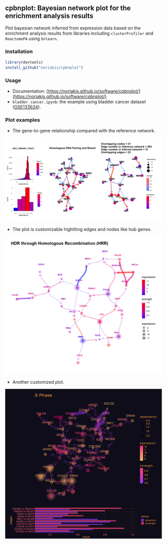 ## cpbnplot: Bayesian network plot for the enrichment analysis results

Plot bayesian network inferred from expression data based on the enrichment analysis results from libraries including `clusterProfiler` and `ReactomePA` using `bnlearn`.

### Installation

```R
library(devtools)
install_github("noriakis/cpbnplot")
```

### Usage
- Documentation: [https://noriakis.github.io/software/cpbnplot/](https://noriakis.github.io/software/cpbnplot/)
- ``bladder_cancer.ipynb``: the example using bladder cancer dataset ([GSE133624](https://www.ncbi.nlm.nih.gov/geo/query/acc.cgi?acc=GSE133624)).

### Plot examples

- The gene-to-gene relationship compared with the reference network.
<img src="https://github.com/noriakis/software/blob/main/images/cpbnplot_readme_1.png?raw=true" width="800px">

- The plot is customizable highliting edges and nodes like hub genes.
<img src="https://github.com/noriakis/software/blob/main/images/cpbnplot_readme_2.png?raw=true" width="800px">

- Another customized plot.
<img src="https://github.com/noriakis/software/blob/main/images/cpbnplot_readme_3.png?raw=true" width="800px">
